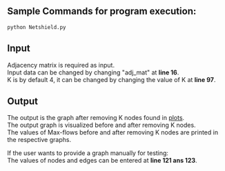 ## Sample Commands for program execution:

```
python Netshield.py
```


## Input
Adjacency matrix is required as input.<br/>
Input data can be changed by changing "adj_mat" at **line 16**.<br/>
K is by default 4, it can be changed by changing the value of K at **line 97**.<br/>

## Output
The output is the graph after removing K nodes found in [plots](plots).<br/>
The output graph is visualized before and after removing K nodes.<br/>
The values of Max-flows before and after removing K nodes are printed in the respective graphs.<br/>

If the user wants to provide a graph manually for testing:<br/>
The values of nodes and edges can be entered at **line 121 ans 123**. 

